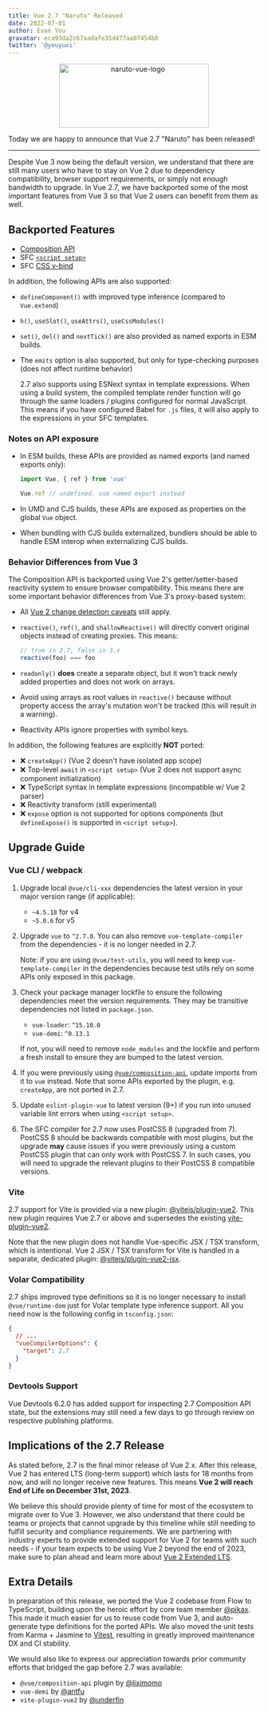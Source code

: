 ```yaml
---
title: Vue 2.7 "Naruto" Released
date: 2022-07-01
author: Evan You
gravatar: eca93da2c67aadafe35d477aa8f454b8
twitter: '@youyuxi'
---
```


<p align="center">
  <img width="300" height="128px" src="https://user-images.githubusercontent.com/499550/176823239-f59d75de-1d24-4b2d-b04b-fcc95db2903e.png" alt="naruto-vue-logo">
</p>

Today we are happy to announce that Vue 2.7 "Naruto" has been released!

---

Despite Vue 3 now being the default version, we understand that there are still many users who have to stay on Vue 2 due to dependency compatibility, browser support requirements, or simply not enough bandwidth to upgrade. In Vue 2.7, we have backported some of the most important features from Vue 3 so that Vue 2 users can benefit from them as well.

## Backported Features

- [Composition API](https://vuejs.org/guide/extras/composition-api-faq.html)
- SFC [`<script setup>`](https://vuejs.org/api/sfc-script-setup.html)
- SFC [CSS v-bind](https://vuejs.org/api/sfc-css-features.html#v-bind-in-css)

In addition, the following APIs are also supported:

- `defineComponent()` with improved type inference (compared to `Vue.extend`)
- `h()`, `useSlot()`, `useAttrs()`, `useCssModules()`
- `set()`, `del()` and `nextTick()` are also provided as named exports in ESM builds.
- The `emits` option is also supported, but only for type-checking purposes (does not affect runtime behavior)

  2.7 also supports using ESNext syntax in template expressions. When using a build system, the compiled template render function will go through the same loaders / plugins configured for normal JavaScript. This means if you have configured Babel for `.js` files, it will also apply to the expressions in your SFC templates.

### Notes on API exposure

- In ESM builds, these APIs are provided as named exports (and named exports only):

  ```js
  import Vue, { ref } from 'vue'

  Vue.ref // undefined, use named export instead
  ```

- In UMD and CJS builds, these APIs are exposed as properties on the global `Vue` object.

- When bundling with CJS builds externalized, bundlers should be able to handle ESM interop when externalizing CJS builds.

### Behavior Differences from Vue 3

The Composition API is backported using Vue 2's getter/setter-based reactivity system to ensure browser compatibility. This means there are some important behavior differences from Vue 3's proxy-based system:

- All [Vue 2 change detection caveats](https://v2.vuejs.org/v2/guide/reactivity.html#Change-Detection-Caveats) still apply.

- `reactive()`, `ref()`, and `shallowReactive()` will directly convert original objects instead of creating proxies. This means:

  ```js
  // true in 2.7, false in 3.x
  reactive(foo) === foo
  ```

- `readonly()` **does** create a separate object, but it won't track newly added properties and does not work on arrays.

- Avoid using arrays as root values in `reactive()` because without property access the array's mutation won't be tracked (this will result in a warning).

- Reactivity APIs ignore properties with symbol keys.

In addition, the following features are explicitly **NOT** ported:

- ❌ `createApp()` (Vue 2 doesn't have isolated app scope)
- ❌ Top-level `await` in `<script setup>` (Vue 2 does not support async component initialization)
- ❌ TypeScript syntax in template expressions (incompatible w/ Vue 2 parser)
- ❌ Reactivity transform (still experimental)
- ❌ `expose` option is not supported for options components (but `defineExpose()` is supported in `<script setup>`).

## Upgrade Guide

### Vue CLI / webpack

1. Upgrade local `@vue/cli-xxx` dependencies the latest version in your major version range (if applicable):

   - `~4.5.18` for v4
   - `~5.0.6` for v5

2. Upgrade `vue` to `^2.7.0`. You can also remove `vue-template-compiler` from the dependencies - it is no longer needed in 2.7.

   Note: if you are using `@vue/test-utils`, you will need to keep `vue-template-compiler` in the dependencies because test utils rely on some APIs only exposed in this package.

3. Check your package manager lockfile to ensure the following dependencies meet the version requirements. They may be transitive dependencies not listed in `package.json`.

   - `vue-loader`: `^15.10.0`
   - `vue-demi`: `^0.13.1`

   If not, you will need to remove `node_modules` and the lockfile and perform a fresh install to ensure they are bumped to the latest version.

4. If you were previously using [`@vue/composition-api`](https://github.com/vuejs/composition-api), update imports from it to `vue` instead. Note that some APIs exported by the plugin, e.g. `createApp`, are not ported in 2.7.

5. Update `eslint-plugin-vue` to latest version (9+) if you run into unused variable lint errors when using `<script setup>`.

6. The SFC compiler for 2.7 now uses PostCSS 8 (upgraded from 7). PostCSS 8 should be backwards compatible with most plugins, but the upgrade **may** cause issues if you were previously using a custom PostCSS plugin that can only work with PostCSS 7. In such cases, you will need to upgrade the relevant plugins to their PostCSS 8 compatible versions.

### Vite

2.7 support for Vite is provided via a new plugin: [@vitejs/plugin-vue2](https://github.com/vitejs/vite-plugin-vue2). This new plugin requires Vue 2.7 or above and supersedes the existing [vite-plugin-vue2](https://github.com/underfin/vite-plugin-vue2).

Note that the new plugin does not handle Vue-specific JSX / TSX transform, which is intentional. Vue 2 JSX / TSX transform for Vite is handled in a separate, dedicated plugin: [@vitejs/plugin-vue2-jsx](https://github.com/vitejs/vite-plugin-vue2-jsx).

### Volar Compatibility

2.7 ships improved type definitions so it is no longer necessary to install `@vue/runtime-dom` just for Volar template type inference support. All you need now is the following config in `tsconfig.json`:

```json
{
  // ...
  "vueCompilerOptions": {
    "target": 2.7
  }
}
```

### Devtools Support

Vue Devtools 6.2.0 has added support for inspecting 2.7 Composition API state, but the extensions may still need a few days to go through review on respective publishing platforms.

## Implications of the 2.7 Release

As stated before, 2.7 is the final minor release of Vue 2.x. After this release, Vue 2 has entered LTS (long-term support) which lasts for 18 months from now, and will no longer receive new features. This means **Vue 2 will reach End of Life on December 31st, 2023**.

We believe this should provide plenty of time for most of the ecosystem to migrate over to Vue 3. However, we also understand that there could be teams or projects that cannot upgrade by this timeline while still needing to fulfill security and compliance requirements. We are partnering with industry experts to provide extended support for Vue 2 for teams with such needs - if your team expects to be using Vue 2 beyond the end of 2023, make sure to plan ahead and learn more about [Vue 2 Extended LTS](https://v2.vuejs.org/lts/).

## Extra Details

In preparation of this release, we ported the Vue 2 codebase from Flow to TypeScript, building upon the heroic effort by core team member [@pikax](https://github.com/pikax). This made it much easier for us to reuse code from Vue 3, and auto-generate type definitions for the ported APIs. We also moved the unit tests from Karma + Jasmine to [Vitest](https://vitest.dev/), resulting in greatly improved maintenance DX and CI stability.

We would also like to express our appreciation towards prior community efforts that bridged the gap before 2.7 was available:

- `@vue/composition-api` plugin by [@liximomo](https://github.com/liximomo)
- `vue-demi` by [@antfu](https://github.com/antfu)
- `vite-plugin-vue2` by [@underfin](https://github.com/underfin)
